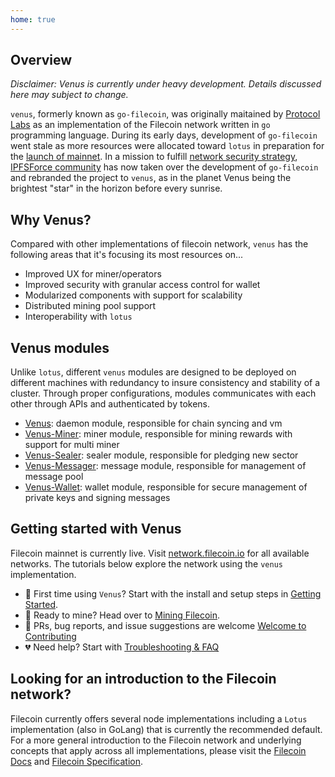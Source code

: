 ```yaml
---
home: true
---
```


## Overview

_Disclaimer: Venus is currently under heavy development. Details discussed here may subject to change._

`venus`, formerly known as `go-filecoin`, was originally maitained by [Protocol Labs](https://protocol.ai/) as an implementation of the Filecoin network written in `go` programming language. During its early days, development of `go-filecoin` went stale as more resources were allocated toward `lotus` in preparation for the [launch of mainnet](https://liftoff.filecoin.io/). In a mission to fulfill [network security strategy](https://filecoin.io/blog/posts/announcing-filecoin-implementations-in-rust-and-c/), [IPFSForce community](https://github.com/ipfs-force-community) has now taken over the development of `go-filecoin` and rebranded the project to `venus`, as in the planet Venus being the brightest "star" in the horizon before every sunrise.

## Why Venus?

Compared with other implementations of filecoin network, `venus` has the following areas that it's focusing its most resources on...

- Improved UX for miner/operators 
- Improved security with granular access control for wallet
- Modularized components with support for scalability
- Distributed mining pool support
- Interoperability with `lotus` 

## Venus modules

Unlike `lotus`, different `venus` modules are designed to be deployed on different machines with redundancy to insure consistency and stability of a cluster. Through proper configurations, modules communicates with each other through APIs and authenticated by tokens. 

- [Venus](https://github.com/filecoin-project/venus): daemon module, responsible for chain syncing and vm
- [Venus-Miner](https://github.com/filecoin-project/venus-miner): miner module, responsible for mining rewards with support for multi miner
- [Venus-Sealer](https://github.com/filecoin-project/venus-sealer): sealer module, responsible for pledging new sector
- [Venus-Messager](https://github.com/ipfs-force-community/venus-messager): message module, responsible for management of message pool
- [Venus-Wallet](https://github.com/ipfs-force-community/venus-wallet): wallet module, responsible for secure management of private keys and signing messages

## Getting started with Venus

Filecoin mainnet is currently live. Visit [network.filecoin.io](https://network.filecoin.io) for all available networks. The tutorials below explore the network using the `venus` implementation.

* 🍄 First time using `Venus`? Start with the install and setup steps in [Getting Started](Getting-Started).
* 🤖 Ready to mine? Head over to [Mining Filecoin](Mining-Filecoin).
* 🌸 PRs, bug reports, and issue suggestions are welcome [Welcome to Contributing](How-To-Contribute-Docs)
* 💔 Need help? Start with [Troubleshooting & FAQ](Troubleshooting-&-FAQ)

## Looking for an introduction to the Filecoin network?

Filecoin currently offers several node implementations including a `Lotus` implementation (also in GoLang) that is currently the recommended default. For a more general introduction to the Filecoin network and underlying concepts that apply across all implementations, please visit the [Filecoin Docs](https://docs.filecoin.io) and [Filecoin Specification](https://spec.filecoin.io). 
